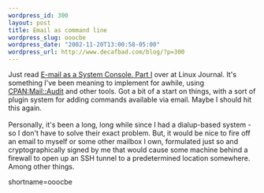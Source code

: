 ```yaml
--- 
wordpress_id: 300
layout: post
title: Email as command line
wordpress_slug: ooocbe
wordpress_date: "2002-11-20T13:00:58-05:00"
wordpress_url: http://www.decafbad.com/blog/?p=300
---
```

Just read <a href="http://www.linuxjournal.com/article.php?sid=6453">E-mail as a System Console. Part I</a> over at Linux Journal.  It's something I've been meaning to implement for awhile, using <a href="http://search.cpan.org/search?mode=all&amp;query=Mail::Audit" title="CPAN search for Mail::Audit">CPAN:Mail::Audit</a> and other tools.  Got a bit of a start on things, with a sort of plugin system for adding commands available via email.  Maybe I should hit this again.
<br /><br />
Personally, it's been a long, long while since I had a dialup-based system - so I don't have to solve their exact problem.  But, it would be nice to fire off an email to myself or some other mailbox I own, formulated just so and cryptographically signed by me that would cause some machine behind a firewall to open up an SSH tunnel to a predetermined location somewhere.  Among other things.
<!--more-->
shortname=ooocbe
